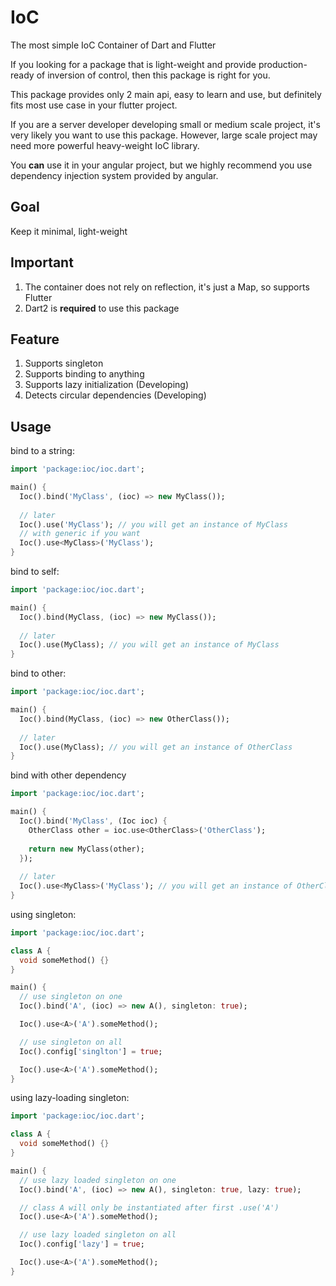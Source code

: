 # IoC
The most simple IoC Container of Dart and Flutter

If you looking for a package that is light-weight and provide production-ready of inversion of
control, then this package is right for you.

This package provides only 2 main api, easy to learn and use,  but definitely fits most use case in your flutter project.

If you are a server developer developing small or medium scale project, it's very likely you want to use this package.
However, large scale project may need more powerful heavy-weight IoC library.

You **can** use it in your angular project, but we highly recommend you use dependency injection system provided by angular.

## Goal
Keep it minimal, light-weight

## Important
1. The container does not rely on reflection, it's just a Map, so supports Flutter
2. Dart2 is **required** to use this package

## Feature
1. Supports singleton
2. Supports binding to anything
4. Supports lazy initialization (Developing)
3. Detects circular dependencies (Developing)

## Usage

bind to a string:

```dart
import 'package:ioc/ioc.dart';

main() {
  Ioc().bind('MyClass', (ioc) => new MyClass());
  
  // later
  Ioc().use('MyClass'); // you will get an instance of MyClass
  // with generic if you want
  Ioc().use<MyClass>('MyClass');
}
```

bind to self:

```dart
import 'package:ioc/ioc.dart';

main() {
  Ioc().bind(MyClass, (ioc) => new MyClass());
  
  // later
  Ioc().use(MyClass); // you will get an instance of MyClass
}
```

bind to other:

```dart
import 'package:ioc/ioc.dart';

main() {
  Ioc().bind(MyClass, (ioc) => new OtherClass());
  
  // later
  Ioc().use(MyClass); // you will get an instance of OtherClass
}
```

bind with other dependency

```dart
import 'package:ioc/ioc.dart';

main() {
  Ioc().bind('MyClass', (Ioc ioc) {
    OtherClass other = ioc.use<OtherClass>('OtherClass');
    
    return new MyClass(other);
  });
  
  // later
  Ioc().use<MyClass>('MyClass'); // you will get an instance of OtherClass
}
```

using singleton: 

```dart
import 'package:ioc/ioc.dart';

class A {
  void someMethod() {}
}

main() {
  // use singleton on one
  Ioc().bind('A', (ioc) => new A(), singleton: true);

  Ioc().use<A>('A').someMethod();

  // use singleton on all
  Ioc().config['singlton'] = true;

  Ioc().use<A>('A').someMethod();
}
```

using lazy-loading singleton: 

```dart
import 'package:ioc/ioc.dart';

class A {
  void someMethod() {}
}

main() {
  // use lazy loaded singleton on one
  Ioc().bind('A', (ioc) => new A(), singleton: true, lazy: true);

  // class A will only be instantiated after first .use('A')
  Ioc().use<A>('A').someMethod();

  // use lazy loaded singleton on all
  Ioc().config['lazy'] = true;

  Ioc().use<A>('A').someMethod();
}
```